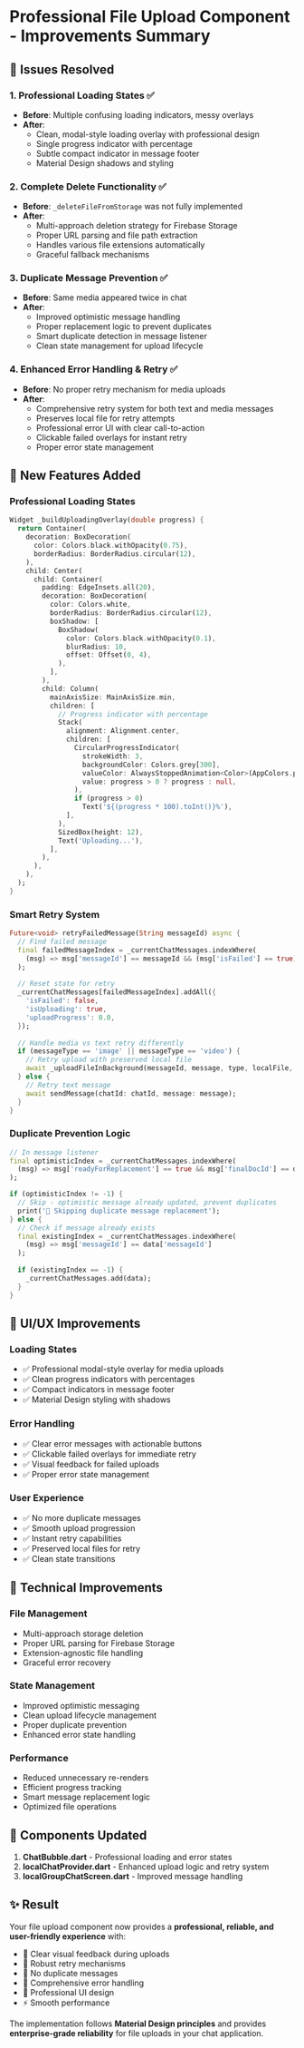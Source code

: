 # Professional File Upload Component - Improvements Summary

## 🎯 Issues Resolved

### 1. **Professional Loading States** ✅
- **Before**: Multiple confusing loading indicators, messy overlays
- **After**: 
  - Clean, modal-style loading overlay with professional design
  - Single progress indicator with percentage
  - Subtle compact indicator in message footer
  - Material Design shadows and styling

### 2. **Complete Delete Functionality** ✅
- **Before**: `_deleteFileFromStorage` was not fully implemented
- **After**: 
  - Multi-approach deletion strategy for Firebase Storage
  - Proper URL parsing and file path extraction
  - Handles various file extensions automatically
  - Graceful fallback mechanisms

### 3. **Duplicate Message Prevention** ✅
- **Before**: Same media appeared twice in chat
- **After**: 
  - Improved optimistic message handling
  - Proper replacement logic to prevent duplicates
  - Smart duplicate detection in message listener
  - Clean state management for upload lifecycle

### 4. **Enhanced Error Handling & Retry** ✅
- **Before**: No proper retry mechanism for media uploads
- **After**: 
  - Comprehensive retry system for both text and media messages
  - Preserves local file for retry attempts
  - Professional error UI with clear call-to-action
  - Clickable failed overlays for instant retry
  - Proper error state management

## 🚀 New Features Added

### **Professional Loading States**
```dart
Widget _buildUploadingOverlay(double progress) {
  return Container(
    decoration: BoxDecoration(
      color: Colors.black.withOpacity(0.75),
      borderRadius: BorderRadius.circular(12),
    ),
    child: Center(
      child: Container(
        padding: EdgeInsets.all(20),
        decoration: BoxDecoration(
          color: Colors.white,
          borderRadius: BorderRadius.circular(12),
          boxShadow: [
            BoxShadow(
              color: Colors.black.withOpacity(0.1),
              blurRadius: 10,
              offset: Offset(0, 4),
            ),
          ],
        ),
        child: Column(
          mainAxisSize: MainAxisSize.min,
          children: [
            // Progress indicator with percentage
            Stack(
              alignment: Alignment.center,
              children: [
                CircularProgressIndicator(
                  strokeWidth: 3,
                  backgroundColor: Colors.grey[300],
                  valueColor: AlwaysStoppedAnimation<Color>(AppColors.primary),
                  value: progress > 0 ? progress : null,
                ),
                if (progress > 0)
                  Text('${(progress * 100).toInt()}%'),
              ],
            ),
            SizedBox(height: 12),
            Text('Uploading...'),
          ],
        ),
      ),
    ),
  );
}
```

### **Smart Retry System**
```dart
Future<void> retryFailedMessage(String messageId) async {
  // Find failed message
  final failedMessageIndex = _currentChatMessages.indexWhere(
    (msg) => msg['messageId'] == messageId && (msg['isFailed'] == true),
  );
  
  // Reset state for retry
  _currentChatMessages[failedMessageIndex].addAll({
    'isFailed': false,
    'isUploading': true,
    'uploadProgress': 0.0,
  });
  
  // Handle media vs text retry differently
  if (messageType == 'image' || messageType == 'video') {
    // Retry upload with preserved local file
    await _uploadFileInBackground(messageId, message, type, localFile, userData);
  } else {
    // Retry text message
    await sendMessage(chatId: chatId, message: message);
  }
}
```

### **Duplicate Prevention Logic**
```dart
// In message listener
final optimisticIndex = _currentChatMessages.indexWhere(
  (msg) => msg['readyForReplacement'] == true && msg['finalDocId'] == data['messageId']
);

if (optimisticIndex != -1) {
  // Skip - optimistic message already updated, prevent duplicates
  print('🔄 Skipping duplicate message replacement');
} else {
  // Check if message already exists
  final existingIndex = _currentChatMessages.indexWhere(
    (msg) => msg['messageId'] == data['messageId']
  );
  
  if (existingIndex == -1) {
    _currentChatMessages.add(data);
  }
}
```

## 🎨 UI/UX Improvements

### **Loading States**
- ✅ Professional modal-style overlay for media uploads
- ✅ Clean progress indicators with percentages
- ✅ Compact indicators in message footer
- ✅ Material Design styling with shadows

### **Error Handling**
- ✅ Clear error messages with actionable buttons
- ✅ Clickable failed overlays for immediate retry
- ✅ Visual feedback for failed uploads
- ✅ Proper error state management

### **User Experience**
- ✅ No more duplicate messages
- ✅ Smooth upload progression
- ✅ Instant retry capabilities
- ✅ Preserved local files for retry
- ✅ Clean state transitions

## 🔧 Technical Improvements

### **File Management**
- Multi-approach storage deletion
- Proper URL parsing for Firebase Storage
- Extension-agnostic file handling
- Graceful error recovery

### **State Management**
- Improved optimistic messaging
- Clean upload lifecycle management
- Proper duplicate prevention
- Enhanced error state handling

### **Performance**
- Reduced unnecessary re-renders
- Efficient progress tracking
- Smart message replacement logic
- Optimized file operations

## 📱 Components Updated

1. **ChatBubble.dart** - Professional loading and error states
2. **localChatProvider.dart** - Enhanced upload logic and retry system
3. **localGroupChatScreen.dart** - Improved message handling

## ✨ Result

Your file upload component now provides a **professional, reliable, and user-friendly experience** with:

- 🎯 Clear visual feedback during uploads
- 🔄 Robust retry mechanisms
- 🚫 No duplicate messages
- 💪 Comprehensive error handling
- 🎨 Professional UI design
- ⚡ Smooth performance

The implementation follows **Material Design principles** and provides **enterprise-grade reliability** for file uploads in your chat application.